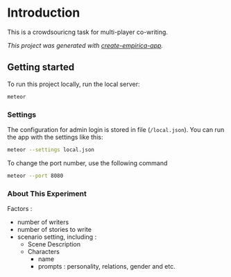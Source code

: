 
# Introduction

This is a crowdsouricng task for multi-player co-writing. 

_This project was generated with [create-empirica-app](https://github.com/empiricaly/create-empirica-app)._

## Getting started

To run this project locally, run the local server:

```sh
meteor
```


### Settings

The configuration for admin login is stored in file (`/local.json`). You can run the app with the settings like this:

```sh
meteor --settings local.json
```

To change the port number, use the following command
```sh
meteor --port 8080
```

### About This Experiment 

Factors : 

- number of writers 
- number of stories to write
- scenario setting, including : 
	- Scene Description 
	- Characters 
		- name
		- prompts : personality, relations, gender and etc.




